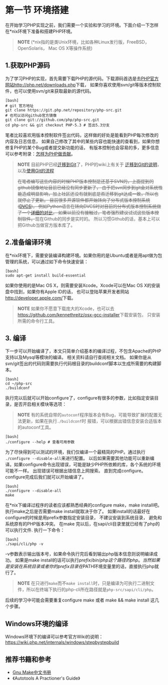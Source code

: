 # 第一节 环境搭建

在开始学习PHP实现之前，我们需要一个实验和学习的环境。下面介绍一下怎样在\*nix环境下准备和搭建PHP环境。

>**NOTE**
>(\*nix指的是类Unix环境，比如各种Linux发行版，FreeBSD， OpenSolaris， Mac OS X等操作系统)

## 1.获取PHP源码
为了学习PHP的实现，首先需要下载PHP的源代码。下载源码首选是去[PHP官方网站http://php.net/downloads.php](http://php.net/downloads.php)下载，
如果你喜欢使用svn/git等版本控制软件，也可以使用svn/git来获取最新的源代码。

	[bash]
	# git 官方地址
	git clone https://git.php.net/repository/php-src.git
	# 也可以访问github官方镜像
	git clone git://github.com/php/php-src.git
	cd php-src && git checkout PHP-5.3 # 签出5.3分支
	

笔者比较喜欢用版本控制软件签出代码，这样做的好处是能看到PHP每次修改的内容及日志信息，
如果自己修改了其中的某些内容也能快速的查看到，如果你想修复PHP的某个Bug或者提交新功能的话，
有版本控制也会容易的多，更多信息可以参考附录：[怎样为PHP做贡献][how-to-contribute]。

>**NOTE**
>目前PHP已经[迁移到Git](http://www.php.net/archive/2012.php#id2012-03-20-1)了，PHP的wiki上有关于
>[迁移到Git的说明](https://wiki.php.net/vcs/gitfaq)，以及[使用Git的流程](https://wiki.php.net/vcs/gitfaq)
>
><strike>在笔者编写这些内容的时候PHP版本控制是还基于SVN的，上面提到的github镜像地址目前已经没有同步更新了，
>由于把svn同步到git会对系统性能造成明显影响，加上社区还没有就到底是否迁移到git达成一致，所以也就停止了更新。
>目前很多开源软件都开始转向了分布式版本控制系统([DVCS](http://en.wikipedia.org/wiki/Distributed_revision_control))，
>例如Python语言在转向DVCS时对目前的分布式版本控制系统做了一个[详细的对比](http://www.python.org/dev/peps/pep-0374/)，
>如果以前没有接触过，笔者强烈建议试试这些版本控制软件。</strike>现在Github的同步是实时的。
>所以习惯Github的话，基本上可以把Github当做官方版本库了。

## 2.准备编译环境
在\*nix环境下，需要安装编译构建环境。如果你用的是Ubuntu或者是用apt做为包管理的系统，可以通过如下命令快速安装：

	[bash]
	sudo apt-get install build-essential

如果你使用的是Mac OS X，则需要安装Xcode。Xcode可以在Mac OS X的安装盘中找到，如果你有Apple ID的话，
也可以登陆苹果开发者网站<http://developer.apple.com/>下载。

>**NOTE**
>如果你不愿意下载庞大的Xcode，也可以去<https://github.com/kennethreitz/osx-gcc-installer>下载安装包，
>只安装所需的命令行工具。

## 3. 编译
下一步可以开始编译了，本文只简单介绍基本的编译过程，不包含Apache的PHP支持以及Mysql等模块的编译。
相关资料请自行查阅相关文档。
如果你是从svn/git签出的代码则需要执行代码根目录的buildconf脚本以生成所需要的构建脚本。

	[bash]
	cd ~/php-src
	./buildconf

执行完以后就可以开始configure了，configure有很多的参数，比如指定安装目录，是否开启相关模块等选项：

>**NOTE**
>有的系统自带的`autoconf`程序版本会有Bug，可能导致扩展的配置无法更新，如果在执行`./buildconf`时
>报错，可以根据出错信息安装合适版本的autoconf工具。
	
	[bash]
	./configure --help # 查看可用参数

为了尽快得到可以测试的环境，我们仅编译一个最精简的PHP。通过执行 `./configure --disable-all`来进行配置。
以后如果需要其他功能可以重新编译。如果configure命令出现错误，可能是缺少PHP所依赖的库，各个系统的环境可能不一样。
出现错误可根据出错信息上网搜索。 直到完成configure。configure完成后我们就可以开始编译了。 

	[bash]
    ./configure --disable-all
	make

在\*nix下编译过程序的读者应该都熟悉经典的configure make，make install吧。执行make之后是否需要make install就取决于你了。
如果install的话最好在configure的时候是用prefix参数指定安装目录， 不建议安装到系统目录， 避免和系统原有的PHP版本冲突。
在make 完以后，在sapi/cli目录里就已经有了php的可以执行文件. 执行一下命令：

	[bash]
	./sapi/cli/php -v

-v参数表示输出版本号，如果命令执行完后看到输出php版本信息则说明编译成功。
如果是make install的话可以执行$prefix/bin/php这个路径的php。
当然如果是安装在系统目录或者你的prefix目录在$PATH环境变量里的话，直接执行php就行了。

>**NOTE**
>在只进行``make``而不``make install``时，只是编译为可执行二进制文件，所以在终端下执行的php-cli所在路径就是``php-src/sapi/cli/php``。

后续的学习中可能会需要重复configure make 或者 make && make install 这几个步骤。

## Windows环境的编译
Windows环境下的编译可以参考官方Wiki的说明：<https://wiki.php.net/internals/windows/stepbystepbuild>

## 推荐书籍和参考
*  [Gnu Make中文书册](http://www.yayu.org/book/gnu_make/index.html)
* 《Autotools A Practioner's Guide》

[how-to-contribute]: ?p=D-how-to-contribute

